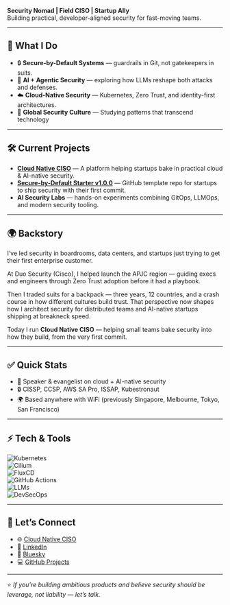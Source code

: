 **Security Nomad | Field CISO | Startup Ally**  
Building practical, developer-aligned security for fast-moving teams.  

---

## 🚀 What I Do
- 🔒 **Secure-by-Default Systems** — guardrails in Git, not gatekeepers in suits.  
- 🤖 **AI + Agentic Security** — exploring how LLMs reshape both attacks and defenses.  
- ☁️ **Cloud-Native Security** — Kubernetes, Zero Trust, and identity-first architectures.  
- 🎤 **Global Security Culture** — Studying patterns that transcend technology

---

## 🛠️ Current Projects
- [**Cloud Native CISO**](https://cloudnativeciso.com) — A platform helping startups bake in practical cloud & AI-native security.  
- [**Secure-by-Default Starter v1.0.0**](https://github.com/cloudnativeciso/secure-by-default-starter) — GitHub template repo for startups to ship security with their first commit.  
- **AI Security Labs** — hands-on experiments combining GitOps, LLMOps, and modern security tooling.  

---

## 🌍 Backstory
I’ve led security in boardrooms, data centers, and startups just trying to get their first enterprise customer.  

At Duo Security (Cisco), I helped launch the APJC region — guiding execs and engineers through Zero Trust adoption before it had a playbook.  

Then I traded suits for a backpack — three years, 12 countries, and a crash course in how different cultures build trust. That perspective now shapes how I architect security for distributed teams and AI-native startups shipping at breakneck speed.  

Today I run **Cloud Native CISO** — helping small teams bake security into how they build, from the very first commit.  

---

## ✅ Quick Stats  

- 🎤 Speaker & evangelist on cloud + AI-native security  
- 🔒 CISSP, CCSP, AWS SA Pro, ISSAP, Kubestronaut 
- 🌍 Based anywhere with WiFi (previously Singapore, Melbourne, Tokyo, San Francisco)

---
## ⚡ Tech & Tools
![Kubernetes](https://img.shields.io/badge/-Kubernetes-326ce5?logo=kubernetes&logoColor=white)  
![Cilium](https://img.shields.io/badge/-Cilium-ffd700?logo=cilium&logoColor=black)  
![FluxCD](https://img.shields.io/badge/-FluxCD-1a73e8?logo=flux&logoColor=white)  
![GitHub Actions](https://img.shields.io/badge/-GitHub_Actions-2088FF?logo=github-actions&logoColor=white)  
![LLMs](https://img.shields.io/badge/-LLMs-7f5af0?logo=openai&logoColor=white)  
![DevSecOps](https://img.shields.io/badge/-DevSecOps-00bfa5?logo=gitlab&logoColor=white)  

---

## 🤝 Let’s Connect
- 🌐 [Cloud Native CISO](https://cloudnativeciso.com)  
- 💼 [LinkedIn](https://linkedin.com/in/karl-lewis)  
- 🦋 [Bluesky](https://bsky.app/profile/cloudnativeciso.com)  
- 💻 [GitHub Projects](https://github.com/tcpninja)  

---

⭐️ *If you’re building ambitious products and believe security should be leverage, not liability — let’s talk.*  
